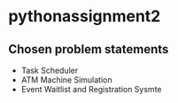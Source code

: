 # pythonassignment2
## Chosen problem statements
- Task Scheduler
- ATM Machine Simulation
- Event Waitlist and Registration Sysmte